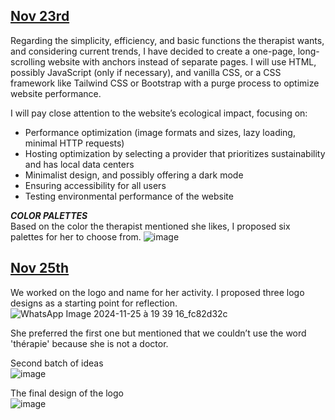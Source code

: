 ## <ins>Nov 23rd</ins>

Regarding the simplicity, efficiency, and basic functions the therapist wants, and considering current trends, I have decided to create a one-page, long-scrolling website with anchors instead of separate pages.
I will use HTML, possibly JavaScript (only if necessary), and vanilla CSS, or a CSS framework like Tailwind CSS or Bootstrap with a purge process to optimize website performance.

I will pay close attention to the website’s ecological impact, focusing on:
- Performance optimization (image formats and sizes, lazy loading, minimal HTTP requests)
- Hosting optimization by selecting a provider that prioritizes sustainability and has local data centers
- Minimalist design, and possibly offering a dark mode
- Ensuring accessibility for all users
- Testing environmental performance of the website


***COLOR PALETTES*** <br>
Based on the color the therapist mentioned she likes, I proposed six palettes for her to choose from.
![image](https://github.com/user-attachments/assets/1bba480c-f582-4e22-9e45-e41c247f6ab8)



## <ins>Nov 25th</ins>

We worked on the logo and name for her activity. I proposed three logo designs as a starting point for reflection. 
![WhatsApp Image 2024-11-25 à 19 39 16_fc82d32c](https://github.com/user-attachments/assets/6515762c-ec35-482b-bd3d-a88412fb03f5)

She preferred the first one but mentioned that we couldn’t use the word 'thérapie' because she is not a doctor.

Second batch of ideas <br>
![image](https://github.com/user-attachments/assets/51cc855e-d363-401f-8062-b924bae481bd)

The final design of the logo <br>
![image](https://github.com/user-attachments/assets/a015aac5-807d-44b1-88ba-3ce6ce2a8b6d)
